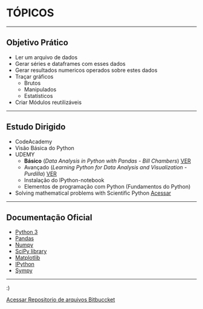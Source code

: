 # TÓPICOS
----
## Objetivo Prático
* Ler um arquivo de dados
* Gerar séries e dataframes com esses dados
* Gerar resultados numericos operados sobre estes dados
* Traçar gráficos
    - Brutos
    - Manipulados
    - Estatísticos
* Criar Módulos reutilizáveis


----

## Estudo Dirigido

* CodeAcademy
* Visão Básica do Python
* UDEMY
    - **Básico** (*Data Analysis in Python with Pandas - Bill Chambers*) [VER](https://www.udemy.com/data-analysis-in-python-with-pandas/)
    - Avançado (*Learning Python for Data Analysis and Visualization - Purdilla*) [VER](https://www.udemy.com/learning-python-for-data-analysis-and-visualization/)
    - Instalação do IPython-notebook
    - Elementos de programação com Python (Fundamentos do Python)
* Solving mathematical problems with Scientific Python [Acessar](http://anaconda.org/ijstokes/13-scientificpython/notebook)

----
## Documentação Oficial

* [Python 3](https://docs.python.org/3/)
* [Pandas](http://pandas.pydata.org/)
* [Numpy](http://www.numpy.org/)
* [SciPy library](http://scipy.org/scipylib/index.html)
* [Matplotlib](http://matplotlib.org/)
* [IPython](http://ipython.org/)
* [Sympy](http://sympy.org/)

----
:)


[ Acessar Repositorio de arquivos Bitbuccket](https://bitbucket.org/python-ufsm/topicos)
